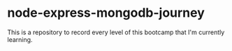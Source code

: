 # node-express-mongodb-journey
This is a repository to record every level of this bootcamp that I'm currently learning.
